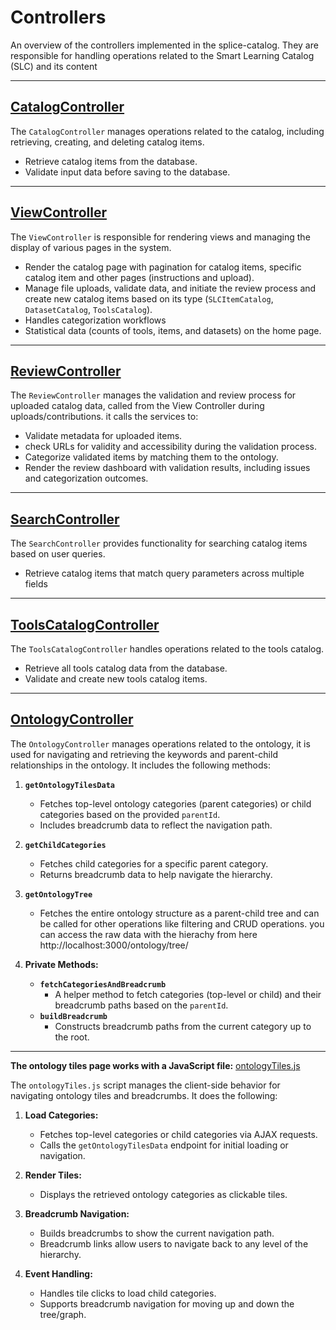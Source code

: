 # Controllers

An overview of the controllers implemented in the splice-catalog. They are responsible for handling operations related to the Smart Learning Catalog (SLC) and its content

---

## **[CatalogController](../src/controllers/CatalogController.ts)**

The `CatalogController` manages operations related to the catalog, including retrieving, creating, and deleting catalog items.

- Retrieve catalog items from the database.
- Validate input data before saving to the database.

---

## **[ViewController](../src/controllers/ViewController.ts)**

The `ViewController` is responsible for rendering views and managing the display of various pages in the system.

- Render the catalog page with pagination for catalog items, specific catalog item and other pages (instructions and upload).
- Manage file uploads, validate data, and initiate the review process and create new catalog items based on its type (`SLCItemCatalog`, `DatasetCatalog`, `ToolsCatalog`).
- Handles categorization workflows
- Statistical data (counts of tools, items, and datasets) on the home page.

---

## **[ReviewController](../src/controllers/ReviewController.ts)**

The `ReviewController` manages the validation and review process for uploaded catalog data, called from the View Controller during uploads/contributions. it calls the services to:

- Validate metadata for uploaded items.
- check URLs for validity and accessibility during the validation process.
- Categorize validated items by matching them to the ontology.
- Render the review dashboard with validation results, including issues and categorization outcomes.

---

## **[SearchController](../src/controllers/SearchController.ts)**

The `SearchController` provides functionality for searching catalog items based on user queries.

- Retrieve catalog items that match query parameters across multiple fields 


---

## **[ToolsCatalogController](../src/controllers/ToolsCatalogController.ts)**

The `ToolsCatalogController` handles operations related to the tools catalog.

- Retrieve all tools catalog data from the database.
- Validate and create new tools catalog items.

---

## **[OntologyController](../src/controllers/OntologyController.ts)**

The `OntologyController` manages operations related to the ontology, it is used for navigating and retrieving the keywords and parent-child relationships in the ontology. It includes the following methods:

1. **`getOntologyTilesData`**
   - Fetches top-level ontology categories (parent categories) or child categories based on the provided `parentId`.
   - Includes breadcrumb data to reflect the navigation path.

2. **`getChildCategories`**
   - Fetches child categories for a specific parent category.
   - Returns breadcrumb data to help navigate the hierarchy.

3. **`getOntologyTree`**
   - Fetches the entire ontology structure as a parent-child tree and can be called for other operations like filtering and CRUD operations. you can access the raw data with the hierachy from here http://localhost:3000/ontology/tree/

4. **Private Methods:**
   - **`fetchCategoriesAndBreadcrumb`**
     - A helper method to fetch categories (top-level or child) and their breadcrumb paths based on the `parentId`.
   - **`buildBreadcrumb`**
     - Constructs breadcrumb paths from the current category up to the root.

---
**The ontology tiles page works with a JavaScript file:** [ontologyTiles.js](../src/public/js/ontologyTiles.js)

The `ontologyTiles.js` script manages the client-side behavior for navigating ontology tiles and breadcrumbs. It does the following:

1. **Load Categories:**
   - Fetches top-level categories or child categories via AJAX requests.
   - Calls the `getOntologyTilesData` endpoint for initial loading or navigation.

2. **Render Tiles:**
   - Displays the retrieved ontology categories as clickable tiles.

3. **Breadcrumb Navigation:**
   - Builds breadcrumbs to show the current navigation path.
   - Breadcrumb links allow users to navigate back to any level of the hierarchy.

4. **Event Handling:**
   - Handles tile clicks to load child categories.
   - Supports breadcrumb navigation for moving up and down the tree/graph.


